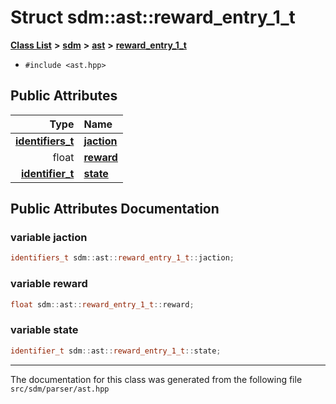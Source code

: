 
# Struct sdm::ast::reward\_entry\_1\_t

<link rel="stylesheet" href="https://cdnjs.cloudflare.com/ajax/libs/KaTeX/0.5.1/katex.min.css">
<link rel="stylesheet" href="https://cdn.jsdelivr.net/github-markdown-css/2.2.1/github-markdown.css"/>



[**Class List**](annotated.md) **>** [**sdm**](namespacesdm.md) **>** [**ast**](namespacesdm_1_1ast.md) **>** [**reward\_entry\_1\_t**](structsdm_1_1ast_1_1reward__entry__1__t.md)





* `#include <ast.hpp>`













## Public Attributes

| Type | Name |
| ---: | :--- |
|  [**identifiers\_t**](namespacesdm_1_1ast.md#typedef-identifiers-t) | [**jaction**](structsdm_1_1ast_1_1reward__entry__1__t.md#variable-jaction)  <br> |
|  float | [**reward**](structsdm_1_1ast_1_1reward__entry__1__t.md#variable-reward)  <br> |
|  [**identifier\_t**](structsdm_1_1ast_1_1identifier__t.md) | [**state**](structsdm_1_1ast_1_1reward__entry__1__t.md#variable-state)  <br> |










## Public Attributes Documentation


### variable jaction 


```cpp
identifiers_t sdm::ast::reward_entry_1_t::jaction;
```



### variable reward 


```cpp
float sdm::ast::reward_entry_1_t::reward;
```



### variable state 


```cpp
identifier_t sdm::ast::reward_entry_1_t::state;
```



------------------------------
The documentation for this class was generated from the following file `src/sdm/parser/ast.hpp`